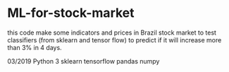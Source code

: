 # ML-for-stock-market
this code make some indicators and prices in Brazil stock market to test classifiers (from sklearn and tensor flow) to predict if it will increase more than 3% in 4 days.

03/2019
Python 3 
sklearn
tensorflow
pandas
numpy
